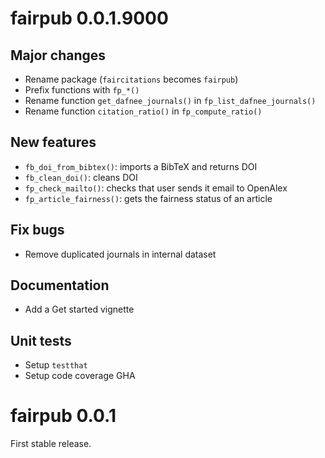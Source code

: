 # fairpub 0.0.1.9000

## Major changes

- Rename package (`faircitations` becomes `fairpub`)
- Prefix functions with `fp_*()`
- Rename function `get_dafnee_journals()` in `fp_list_dafnee_journals()`
- Rename function `citation_ratio()` in `fp_compute_ratio()`

## New features

- `fb_doi_from_bibtex()`: imports a BibTeX and returns DOI
- `fb_clean_doi()`: cleans DOI
- `fp_check_mailto()`: checks that user sends it email to OpenAlex
- `fp_article_fairness()`: gets the fairness status of an article

## Fix bugs

- Remove duplicated journals in internal dataset

## Documentation

- Add a Get started vignette

## Unit tests

- Setup `testthat`
- Setup code coverage GHA

# fairpub 0.0.1

First stable release.
